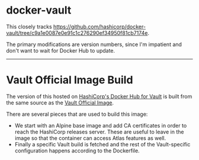 # docker-vault

This closely tracks https://github.com/hashicorp/docker-vault/tree/c9a1e0087e0e91c1c276290ef34950f81cb7174e.

The primary modifications are version numbers, since I'm impatient and don't want to wait for Docker Hub to update.

---
# Vault Official Image Build

The version of this hosted on [HashiCorp's Docker Hub for Vault](https://hub.docker.com/r/hashicorp/vault/)
is built from the same source as the [Vault Official Image](https://hub.docker.com/_/vault/).

There are several pieces that are used to build this image:

* We start with an Alpine base image and add CA certificates in order to reach
  the HashiCorp releases server. These are useful to leave in the image so that
  the container can access Atlas features as well.
* Finally a specific Vault build is fetched and the rest of the Vault-specific
  configuration happens according to the Dockerfile.
